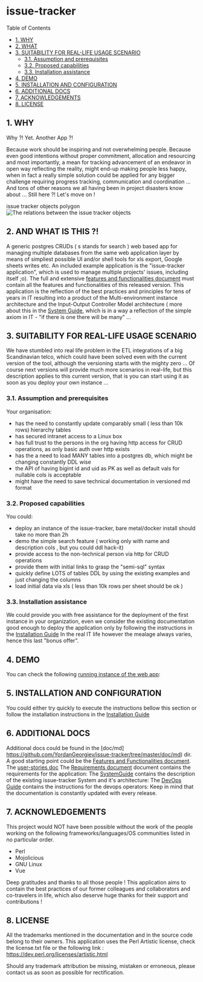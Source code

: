 #  issue-tracker


Table of Contents

  * [1. WHY](#1-why)
  * [2. WHAT ](#2-what-)
  * [3. SUITABILITY FOR REAL-LIFE USAGE SCENARIO](#3-suitability-for-real-life-usage-scenario)
    * [3.1. Assumption and prerequisites](#31-assumption-and-prerequisites)
    * [3.2. Proposed capabilities](#32-proposed-capabilities)
    * [3.3. Installation assistance](#33-installation-assistance)
  * [4. DEMO ](#4-demo-)
  * [5. INSTALLATION AND CONFIGURATION](#5-installation-and-configuration)
  * [6. ADDITIONAL DOCS](#6-additional-docs)
  * [7. ACKNOWLEDGEMENTS](#7-acknowledgements)
  * [8. LICENSE](#8-license)


    

## 1. WHY
Why ?! Yet.  Another App ?!

Because work should be inspiring and not overwhelming people. Because even good intentions without proper commitment, allocation and resourcing and most importantly, a mean for tracking advancement of an endeavor in open way reflecting the reality, might end-up making people less happy, when in fact a really simple solution could be applied for any bigger challenge requiring progress tracking, communication and coordination ... And tons of other reasons we all having been in project disasters know about ... Still here ?! Let's move on !


issue tracker objects polygon 
![The relations between the issue tracker objects ](https://raw.githubusercontent.com/YordanGeorgiev/issue-tracker/dev/doc/img/readme/what-is-is.png)    

## 2. AND WHAT IS THIS ?!
A generic postgres CRUDs ( s stands for search ) web based app for managing multiple databases from the same web application layer by means of simpliest possible UI and/or shell tools for xls export, Google sheets writes etc. An included example application is the "issue-tracker application", which is used to manage multiple projects' issues, including itself ;o). 
The full and extensive [features and functionalities document](http://ec2-34-243-97-157.eu-west-1.compute.amazonaws.com:8080/prd_issue_tracker/view/features) must contain all the features and functionalities of this released version.
This application is the reflection of the best practices and principles for tens of years in IT resulting into a product of the Multi-environment instance architecture and the Input-Output Controller Model architecture ( more about this in the [System Guide](http://ec2-34-243-97-157.eu-west-1.compute.amazonaws.com:8080/prd_issue_tracker/view/system_guide), which is in a way a reflection of the simple axiom in IT - "if there is one there will be many" ...

    

## 3. SUITABILITY FOR REAL-LIFE USAGE SCENARIO
We have stumbled into real life problem in the ETL integrations of a big Scandinavian telco, which could have been solved even with the current version of the tool, although the versioning starts with the mighty zero …
Of course next versions will provide much more scenarios in real-life, but this description applies to this current version, that is you can start using it as soon as you deploy your own instance ... 

    

### 3.1. Assumption and prerequisites
Your organisation:

- has the need to constantly update comparably small ( less than 10k rows) hierarchy tables
- has secured intranet access to a Linux box
- has full trust to the persons in the org having http access for CRUD operations, as only basic auth over http exists
- has the a need to load MANY tables into a postgres db, which might be changing constantly DDL wise
- the API of having bigint id and uid as PK as well as default vals for nullable cols is acceptable
- might have the need to save technical documentation in versioned md format

    

### 3.2. Proposed capabilities
You could:

- deploy an instance of the issue-tracker, bare metal/docker install should take no more than 2h
- demo the simple search feature ( working only with name and description cols , but you could ddl hack-it)
- provide access to the non-technical person via http for CRUD operations
- provide them with initial links to grasp the "semi-sql" syntax
- quickly define LOTS of tables DDL by using the existing examples and just changing the columns
- load initial data via xls ( less than 10k rows per sheet should be ok )

    

### 3.3. Installation assistance
We could provide you with free assistance for the deployment of the first instance in your
organization, even we consider the existing documentation good enough to deploy the application only
by following the instructions in the [Installation Guide](https://github.com/YordanGeorgiev/issue-tracker/blob/master/doc/md/installations.md)
In the real IT life however the mealage always varies, hence this last "bonus offer".

    

## 4. DEMO 
You can check the following [running instance of the web app](http://ec2-34-243-97-157.eu-west-1.compute.amazonaws.com:8080/prd_issue_tracker/list/monthly_issues?as=grid&pick=id,status,prio,name,weight,start_time,stop_time&pg-size=7&pg-num=1):


## 5. INSTALLATION AND CONFIGURATION
You could either try quickly to execute the instructions bellow this section or 
follow the installation instructions in the [Installation Guide](https://github.com/YordanGeorgiev/issue-tracker/blob/master/doc/md/installations.md)


## 6. ADDITIONAL DOCS
Additional docs could be found in the [doc/md] https://github.com/YordanGeorgiev/issue-tracker/tree/master/doc/md) dir.
A good starting point could be the [Features and Functionalities document](https://github.com/YordanGeorgiev/issue-tracker/blob/master/doc/md/features.md).
The [user-stories doc](https://github.com/YordanGeorgiev/issue-tracker/blob/master/doc/md/userstories.md)
The [Requirements document](https://github.com/YordanGeorgiev/issue-tracker/blob/master/doc/md/requirements.md)  document contains the requirements for the application:
The [SystemGuide](https://github.com/YordanGeorgiev/issue-tracker/blob/master/doc/md/system_guide.md) contains the description of the existing issue-tracker System and it's architecture:
The [DevOps Guide](https://github.com/YordanGeorgiev/issue-tracker/blob/master/doc/md/devops_guide.md) contains the instructions for the devops operators:
Keep in mind that the documentation is constantly updated with every release.
    

## 7. ACKNOWLEDGEMENTS
This project would NOT have been possible without the work of the people working on the following frameworks/languages/OS communities listed in no particular order.

- Perl
- Mojolicious
- GNU Linux
- Vue

Deep gratitudes and thanks to all those people ! This application aims to contain the best practices of our former colleagues and collaborators and co-travelers in life, which also deserve huge thanks for their support and contributions !


    

## 8. LICENSE
All the trademarks mentioned in the documentation and in the source code belong to their owners. 
This application uses the Perl Artistic license, check the license.txt file or the following link :
https://dev.perl.org/licenses/artistic.html

Should any trademark attribution be missing, mistaken or erroneous, please contact us as soon as possible for rectification.


    

